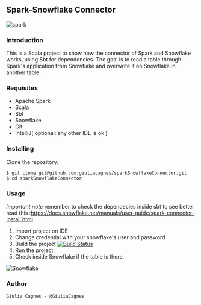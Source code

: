 ## Spark-Snowflake Connector 

![spark](http://www.bigdatauniversity.com.br/c4x/BDUPT/BD095PT/asset/bdu-course-apache-spark.jpg)

### Introduction

This is a Scala project to show how the connector of Spark and Snowflake works, using Sbt for dependencies. The goal is to read a table through Spark's application from Snowflake and overwrite it on Snowflake in another table.

### Requisites

   - Apache Spark
   - Scala
   - Sbt
   - Snowflake 
   - Git
   - IntelliJ( optional: any other IDE is ok ) 

### Installing

Clone the repository:
```
$ git clone git@github.com:giuliacagnes/sparkSnowflakeConnector.git
$ cd sparkSnowflakeConnector
```
### Usage

*important note* remember to check the dependecies inside sbt to see better read this :https://docs.snowflake.net/manuals/user-guide/spark-connector-install.html

1. Import project on IDE 
2. Change credential with your snowflake's user and password
3. Build the project  [![Build Status](https://travis-ci.org/joemccann/dillinger.svg?branch=master)](https://travis-ci.org/joemccann/dillinger)
4. Run the project
5. Check inside Snowflake if the table is there. 

![Snowflake](https://pbs.twimg.com/profile_images/1146105019575312384/gKDFnnCi_400x400.jpg)

### Author

    Giulia Cagnes - @GiuliaCagnes

